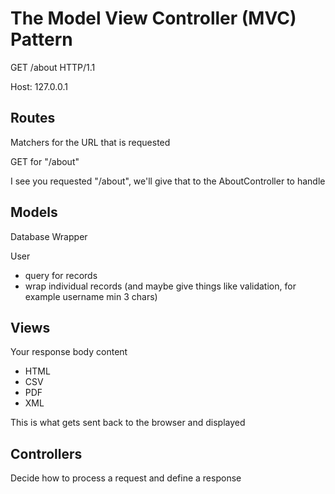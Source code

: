 # The Model View Controller (MVC) Pattern

GET /about HTTP/1.1

Host: 127.0.0.1


## Routes
Matchers for the URL that is requested

GET for "/about"

I see you requested "/about", we'll give that to the AboutController to handle


## Models
Database Wrapper

User
* query for records
* wrap individual records (and maybe give things like validation, for example username min 3 chars)

## Views
Your response body content
* HTML
* CSV
* PDF
* XML

This is what gets sent back to the browser and displayed

## Controllers
Decide how to process a request and define a response